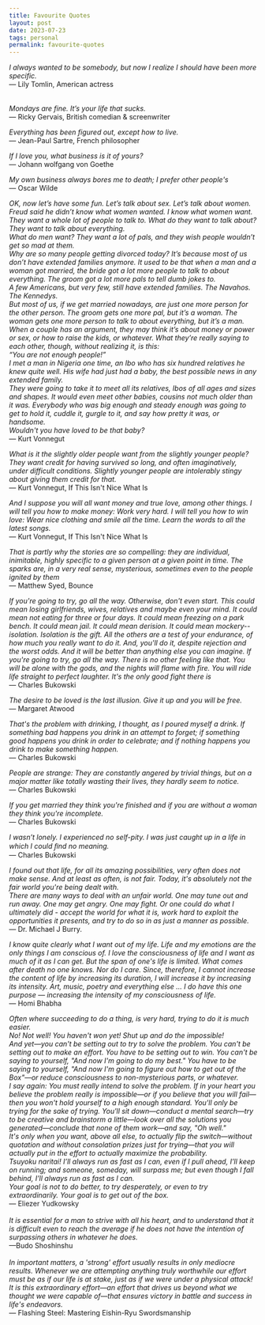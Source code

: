 ```yaml
---
title: Favourite Quotes
layout: post
date: 2023-07-23
tags: personal
permalink: favourite-quotes
---
```

<p style="margin-bottom: 32px" class="body"><span><em>I always wanted to be somebody, but now I realize I should have been more specific.</em></span><br><span>— Lily Tomlin, American actress</span></p><p class="body"><span><em>Mondays are fine. It’s your life that sucks.</em></span><br><span>— Ricky Gervais, British comedian &amp; screenwriter</span></p><p class="body"><span><em>Everything has been figured out, except how to live.</em></span><br><span>— Jean-Paul Sartre, French philosopher</span></p><p class="body"><span><em>If I love you, what business is it of yours?</em></span><em><br></em><span>— Johann wolfgang von Goethe</span></p><p class="body"><span><em>My own business always bores me to death; I prefer other people's</em></span><br><span>— Oscar Wilde</span></p><p class="body"><span><em>OK, now let’s have some fun. Let’s talk about sex. Let’s talk about women. Freud said he didn’t know what women wanted. I know what women want. They want a whole lot of people to talk to. What do they want to talk about? They want to talk about everything.</em></span><em><br></em><span><em>What do men want? They want a lot of pals, and they wish people wouldn’t get so mad at them.</em></span><em><br></em><span><em>Why are so many people getting divorced today? It’s because most of us don’t have extended families anymore. It used to be that when a man and a woman got married, the bride got a lot more people to talk to about everything. The groom got a lot more pals to tell dumb jokes to.</em></span><em><br></em><span><em>A few Americans, but very few, still have extended families. The Navahos. The Kennedys.</em></span><em><br></em><span><em>But most of us, if we get married nowadays, are just one more person for the other person. The groom gets one more pal, but it’s a woman. The woman gets one more person to talk to about everything, but it’s a man.</em></span><em><br></em><span><em>When a couple has an argument, they may think it’s about money or power or sex, or how to raise the kids, or whatever. What they’re really saying to each other, though, without realizing it, is this:</em></span><em><br></em><span><em>“You are not enough people!”</em></span><em><br></em><span><em>I met a man in Nigeria one time, an Ibo who has six hundred relatives he knew quite well. His wife had just had a baby, the best possible news in any extended family.</em></span><em><br></em><span><em>They were going to take it to meet all its relatives, Ibos of all ages and sizes and shapes. It would even meet other babies, cousins not much older than it was. Everybody who was big enough and steady enough was going to get to hold it, cuddle it, gurgle to it, and say how pretty it was, or handsome.</em></span><em><br></em><span><em>Wouldn't you have loved to be that baby?</em></span><br><span>— Kurt Vonnegut</span></p><p class="body"><span><em>What is it the slightly older people want from the slightly younger people? They want credit for having survived so long, and often imaginatively, under difficult conditions. Slightly younger people are intolerably stingy about giving them credit for that.</em></span><em><br></em><span>— Kurt Vonnegut, If This Isn't Nice What Is</span></p><p class="body"><span><em>And I suppose you will all want money and true love, among other things. I will tell you how to make money: Work very hard. I will tell you how to win love: Wear nice clothing and smile all the time. Learn the words to all the latest songs.</em></span><br><span>— Kurt Vonnegut, If This Isn't Nice What Is</span></p><p class="body"><span><em>That is partly why the stories are so compelling: they are individual, inimitable, highly specific to a given person at a given point in time. The sparks are, in a very real sense, mysterious, sometimes even to the people ignited by them</em></span><br><span>— Matthew Syed, Bounce</span></p><p class="body"><span><em>If you're going to try, go all the way. Otherwise, don't even start. This could mean losing girlfriends, wives, relatives and maybe even your mind. It could mean not eating for three or four days. It could mean freezing on a park bench. It could mean jail. It could mean derision. It could mean mockery--isolation. Isolation is the gift. All the others are a test of your endurance, of how much you really want to do it. And, you'll do it, despite rejection and the worst odds. And it will be better than anything else you can imagine. If you're going to try, go all the way. There is no other feeling like that. You will be alone with the gods, and the nights will flame with fire. You will ride life straight to perfect laughter. It's the only good fight there is</em></span><br><span>— Charles Bukowski</span></p><p class="body"><span><em>The desire to be loved is the last illusion. Give it up and you will be free.</em></span><br><span>― Margaret Atwood</span></p><p class="body"><span><em>That's the problem with drinking, I thought, as I poured myself a drink. If something bad happens you drink in an attempt to forget; if something good happens you drink in order to celebrate; and if nothing happens you drink to make something happen.</em></span><br><span>— Charles Bukowski</span></p><p class="body"><span><em>People are strange: They are constantly angered by trivial things, but on a major matter like totally wasting their lives, they hardly seem to notice.</em></span><br><span>― Charles Bukowski</span></p><p class="body"><span><em>If you get married they think you're finished and if you are without a woman they think you're incomplete.</em></span><br><span>― Charles Bukowski</span></p><p class="body"><span><em>I wasn’t lonely. I experienced no self-pity. I was just caught up in a life in which I could ﬁnd no meaning.</em></span><br><span>― Charles Bukowski</span></p><p class="body"><span><em>I found out that life, for all its amazing possibilities, very often does not make sense. And at least as often, is not fair. Today, it's absolutely not the fair world you're being dealt with.</em></span><br><span><em>There are many ways to deal with an unfair world. One may tune out and run away. One may get angry. One may fight. Or one could do what I ultimately did - accept the world for what it is, work hard to exploit the opportunities it presents, and try to do so in as just a manner as possible.</em></span><br><span>— Dr. Michael J Burry.</span></p><p class="body"><span><em>I know quite clearly what I want out of my life. Life and my emotions are the only things I am conscious of. I love the consciousness of life and I want as much of it as I can get. But the span of one's life is limited. What comes after death no one knows. Nor do I care. Since, therefore, I cannot increase the content of life by increasing its duration, I will increase it by increasing its intensity. Art, music, poetry and everything else … I do have this one purpose — increasing the intensity of my consciousness of life.</em></span><br><span>— Homi Bhabha</span></p><p class="body"><span><em>Often where succeeding to do a thing, is very hard, trying to do it is much easier.</em></span><em><br></em><span><em>No!  Not well!  You haven't won yet!  Shut up and do the impossible!</em></span><em><br></em><span><em>And yet—you can't be setting out to try to solve the problem.  You can't be setting out to make an effort.  You have to be setting out to win.  You can't be saying to yourself, "And now I'm going to do my best."  You have to be saying to yourself, "And now I'm going to figure out how to get out of the Box"—or reduce consciousness to non-mysterious parts, or whatever.</em></span><em><br></em><span><em>I say again:  You must really intend to solve the problem.  If in your heart you believe the problem really is impossible—or if you believe that you will fail—then you won't hold yourself to a high enough standard.  You'll only be trying for the sake of trying.  You'll sit down—conduct a mental search—try to be creative and brainstorm a little—look over all the solutions you generated—conclude that none of them work—and say, "Oh well."</em></span><em><br></em><span><em>It's only when you want, above all else, to actually  flip the switch—without quotation and without consolation prizes just for trying—that you will actually put in the effort to actually maximize the probability.</em></span><em><br></em><span><em>Tsuyoku naritai! I’ll always run as fast as I can, even if I pull ahead, I’ll keep on running; and someone, someday, will surpass me; but even though I fall behind, I’ll always run as fast as I can.</em></span><em><br></em><span><em>Your goal is not to do better, to try desperately, or even to try extraordinarily.  Your goal is to get out of the box.</em></span><br><span>— </span><span style="color: rgb(32, 33, 36); text-transform: none; letter-spacing: normal;  font-weight: 400">Eliezer Yudkowsky</span><br><br><span><em>It is essential for a man to strive with all his heart, and to understand that it is difficult even to reach the average if he does not have the intention of surpassing others in whatever he does.</em><br>—Budo Shoshinshu</span><br><br><span style="--fontSizeDesktop: 16px;  font-weight: 400"><em>In important matters, a 'strong' effort usually results in only mediocre results.  Whenever we are attempting anything truly worthwhile our effort must be as if our life is at stake, just as if we were under a physical attack!  It is this extraordinary effort—an effort that drives us beyond what we thought we were capable of—that ensures victory in battle and success in life's endeavors.</em></span><br><span style="--fontSizeDesktop: 16px;  font-weight: 400">— Flashing Steel: Mastering Eishin-Ryu Swordsmanship</span><br><br></p>